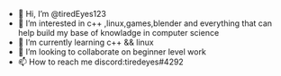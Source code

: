 - 👋 Hi, I’m @tiredEyes123
- 👀 I’m interested in c++ ,linux,games,blender and everything that can help build my base of knowladge in computer science
- 🌱 I’m currently learning c++ && linux
- 💞️ I’m looking to collaborate on beginner level work
- 📫 How to reach me discord:tiredeyes#4292

<!---
tiredEyes123/tiredEyes123 is a ✨ special ✨ repository because its `README.md` (this file) appears on your GitHub profile.
You can click the Preview link to take a look at your changes.
--->
